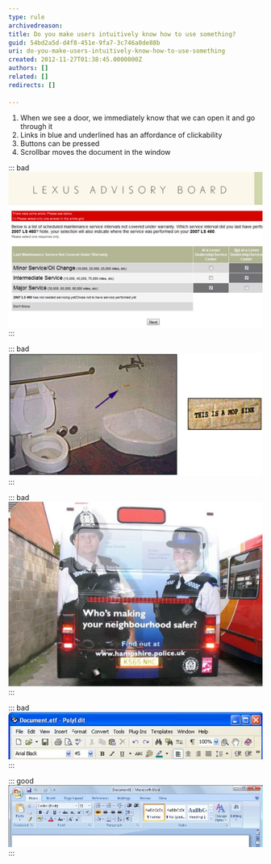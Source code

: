 ```yaml
---
type: rule
archivedreason: 
title: Do you make users intuitively know how to use something?
guid: 54bd2a5d-d4f8-451e-9fa7-3c746a0de88b
uri: do-you-make-users-intuitively-know-how-to-use-something
created: 2012-11-27T01:38:45.0000000Z
authors: []
related: []
redirects: []

---
```


1. When we see a door, we immediately know that we can open it and go through it
2. Links in blue and underlined has an affordance of clickability
3. Buttons can be pressed
4. Scrollbar moves the document in the window


<!--endintro-->

::: bad  
![Figure: Bad Example - The affordance of the checkbox makes this UI misleading](../../assets/Bad-Affordance2.jpg)  
:::

::: bad  
![Figure: Bad Example - If this mop sink didn't look so much like a urinal and wasn't right next to the toilet, maybe the sign wouldn't be necessary.](../../assets/Bad-FalseAffordance.jpg)  
:::

::: bad  
![Figure: Bad Example – It might not have been a good idea to place a male policeman where the exhaust pipe is.](../../assets/Bad-Affordance3.jpg)  
:::

::: bad  
![Figure: Bad Example - Old MS Word - Because of the UI, people never knew they could use styles e.g. normal, H1, H2](../../assets/Bad-Affordance.jpg)  
:::

::: good  
![Figure: Good Example - New MS Word - Because of the new ribbon UI, people intuitively know how to use styles](../../assets/Good-Affordance.jpg)  
:::
